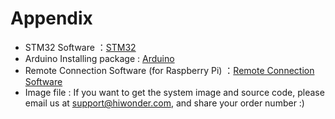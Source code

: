 # Appendix

* STM32 Software ：[STM32](https://drive.google.com/drive/folders/1ZOyeesX0fibK5OCCJirG8YzCPeXVfoqK?usp=sharing)
* Arduino  Installing package  : [Arduino](https://drive.google.com/drive/folders/11NHZZKdFa7JzjiSbEpbQ8-stVexUSN_D?usp=sharing)
* Remote Connection Software (for Raspberry Pi) ：[Remote Connection Software](https://drive.google.com/drive/folders/1Xr1mbzhkwxA5hy5vIyzpgjT8IANW3HBd?usp=sharing)
* Image file : If you want to get the system image and source code, please email us at support@hiwonder.com, and share your order number :)